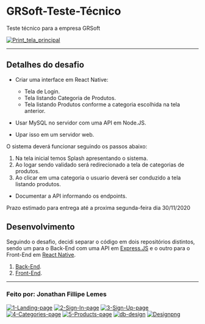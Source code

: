 # GRSoft-Teste-Técnico
Teste técnico para a empresa GRSoft

[![Print_tela_principal](https://i.ibb.co/SXgyHyj/Designpng.png)](https://expo.io/@jonathanfillipe/projects/grsoft-teste-mobile)

---

## Detalhes do desafio

- Criar uma interface em React Native:
  - Tela de Login.
  - Tela listando Categoria de Produtos.
  - Tela listando Produtos conforme a categoria escolhida na tela anterior.
  
- Usar MySQL no servidor com uma API em Node.JS.
- Upar isso em um servidor web.

O sistema deverá funcionar seguindo os passos abaixo:
1. Na tela inicial temos Splash apresentando o sistema.
2. Ao logar sendo validado será redirecionado a tela de categorias de produtos.
3. Ao clicar em uma categoria o usuario deverá ser conduzido a tela listando produtos.
 
- Documentar a API informando os endpoints.

Prazo estimado para entrega até a proxima segunda-feira dia 30/11/2020

## Desenvolvimento

Seguindo o desafio, decidi separar o código em dois repositórios distintos, sendo um para o Back-End com uma API em <a href="https://expressjs.com/pt-br/">Express.JS</a> e o outro para o Front-End em <a href="https://reactnative.dev/">React Native</a>.

1. <a href="https://github.com/JonathanLemes/grsoft-teste-tecnico/docs/Back-End.md">Back-End</a>.
2. <a href="https://github.com/JonathanLemes/grsoft-teste-tecnico/docs/Front-End.md">Front-End</a>.

---

### Feito por: Jonathan Fillipe Lemes

<a href="https://ibb.co/KL7SxKJ"><img src="https://i.ibb.co/TbRdMWs/1-Landing-page.png" alt="1-Landing-page"></a>
<a href="https://ibb.co/DCPhHgM"><img src="https://i.ibb.co/wWZVFrQ/2-Sign-In-page.png" alt="2-Sign-In-page"></a>
<a href="https://ibb.co/LJKr9bV"><img src="https://i.ibb.co/hZ0c2h3/3-Sign-Up-page.png" alt="3-Sign-Up-page"></a>
<a href="https://ibb.co/Dg3kWn0"><img src="https://i.ibb.co/R4LPbWR/4-Categories-page.png" alt="4-Categories-page"></a>
<a href="https://ibb.co/8B1LPXV"><img src="https://i.ibb.co/n0xNQRS/5-Products-page.png" alt="5-Products-page"></a>
<a href="https://ibb.co/n0gDS4r"><img src="https://i.ibb.co/Ct1nF4B/db-design.png" alt="db-design"></a>
<a href="https://ibb.co/Z6rXvXj"><img src="https://i.ibb.co/SXgyHyj/Designpng.png" alt="Designpng"></a>